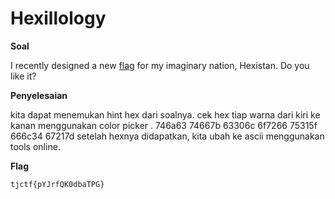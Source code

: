 # Hexillology

**Soal**

I recently designed a new [flag](https://static.tjctf.org/af83861c918131864a4e3df24c49d9bad766ae701f02387ee0698593b44f3390_Hexillology.png) for my imaginary nation, Hexistan. Do you like it?


**Penyelesaian**

kita dapat menemukan hint hex dari soalnya. cek hex tiap warna dari kiri ke kanan menggunakan color picker .
746a63 74667b 63306c 6f7266 75315f 666c34 67217d
setelah hexnya didapatkan, kita ubah ke ascii menggunakan tools online.


**Flag**

`tjctf{pYJrfQK0dbaTPG}`
